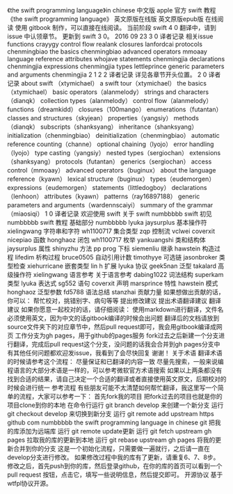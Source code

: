 《the swift programming language》in chinese 中文版 apple 官方 swift 教程《the swift programming language》 英文原版在线版 英文原版epub版 在线阅读 使用 gitbook 制作，可以直接在线阅读。 当前阶段 swift 4 0 翻译中，请到 issue 中认领章节。 更新到 swift 3 0。 2016 09 23 3 0 译者记录 相关issue functions crayygy control flow realank closures lanfordcai protocols chenmingbiao the basics chenmingbiao advanced operators mmoaay language reference attributes whojave statements chenmingjia declarations chenmingjia expressions chenmingjia types lettleprince generic parameters and arguments chenmingjia 2 1 2 2 译者记录 详见各章节开头位置。 2 0 译者记录 about swift （xtymichael） a swift tour（xtymichael） the basics（xtymichael） basic operators（alanmelody） strings and characters（dianqk） collection types（alanmelody） control flow（alanmelody） functions（dreamkidd） closures（100mango） enumerations（futantan） classes and structures（skyjean） properties（yangsiy） methods（dianqk） subscripts（shanksyang） inheritance（shanksyang） initialization（chenmingbiao） deinitialization（chenmingbiao） automatic reference counting（channe） optional chaining（lyojo） error handling（lyojo） type casting（yangsiy） nested types（sergiochan） extensions（shanksyang） protocols（futantan） generics（sergiochan） access control（mmoaay） advanced operators（buginux） about the language reference（kyawn） lexical structure（buginux） types（eudemorgen） expressions（eudemorgen） statements（littledogboy） declarations（lenhoon） attributes（kyawn） patterns（ray16897188） generic parameters and arguments（wardennscaiyi） summary of the grammar（miaosiqi） 1 0 译者记录 欢迎使用 swift 关于 swift numbbbbb swift 初见 numbbbbb swift 教程 基础部分 numbbbbb lyuka jaysurplus 基本操作符 xielingwang 字符串和字符 wh1100717 集合类型 zqp 控制流 vclwei coverxit nicepiao 函数 honghaoz 闭包 wh1100717 枚举 yankuangshi 类和结构体 jaysurplus 属性 shinyzhu 方法 pp prog 下标 siemenliu 继承 hawstein 构造过程 lifedim 析构过程 bruce0505 自动引用计数 timothyye 可选链 jasonbroker 类型检查 xiehurricane 嵌套类型 lin h 扩展 lyuka 协议 geek5nan 泛型 takalard 高级操作符 xielingwang 语言参考 关于语言参考 dabing1022 词法结构 superkam 类型 lyuka 表达式 sg552 语句 coverxit 声明 marsprince 特性 hawstein 模式 honghaoz 泛型参数 fd5788 语法总结 stanzhai 贡献力量 如果想做出贡献的话，你可以： 帮忙校对，挑错别字、病句等等 提出修改建议 提出术语翻译建议 翻译建议 如果你愿意一起校对的话，请仔细阅读： 使用markdown进行翻译，文件名必须使用英文，因为中文的话gitbook编译的时候会出问题 翻译后的文档请放到source文件夹下的对应章节中，然后pull request即可，我会用gitbook编译成网页 工作分支为gh pages，用于github的pages服务 fork过去之后新建一个分支进行翻译，完成后pull request这个分支，没问题的话我会合并到gh pages分支中 有其他任何问题都欢迎发issue，我看到了会尽快回复 谢谢！ 关于术语 翻译术语的时候请参考这个流程： 尽量保证和已翻译的内容一致 尽量先搜索，一般来说编程语言的大部分术语是一样的，可以参考微软官方术语搜索 如果以上两条都没有找到合适的结果，请自己决定一个合适的翻译或者直接使用英文原文，后期校对的时候会进行统一 参考流程 有些朋友可能不太清楚如何帮忙翻译，我这里写一个简单的流程，大家可以参考一下： 首先fork我的项目 把fork过去的项目也就是你的项目clone到你的本地 在命令行运行 git branch develop 来创建一个新分支 运行 git checkout develop 来切换到新分支 运行 git remote add upstream https github com numbbbbb the swift programming language in chinese git 把我的库添加为远端库 运行 git remote update更新 运行 git fetch upstream gh pages 拉取我的库的更新到本地 运行 git rebase upstream gh pages 将我的更新合并到你的分支 这是一个初始化流程，只需要做一遍就行，之后请一直在develop分支进行修改。 如果修改过程中我的库有了更新，请重复6、7、8步。 修改之后，首先push到你的库，然后登录github，在你的库的首页可以看到一个 pull request 按钮，点击它，填写一些说明信息，然后提交即可。 开源协议 基于wtfpl协议开源。